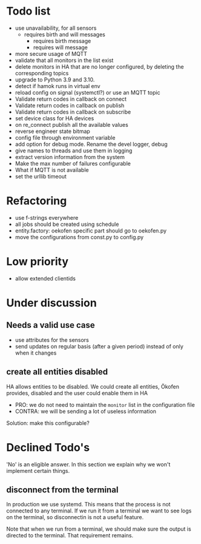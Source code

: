 # Todo list

- use unavailability, for all sensors
  - requires birth and will messages
    - requires birth message
    - requires will message
- more secure usage of MQTT
- validate that all monitors in the list exist
- delete monitors in HA that are no longer configured, by deleting the corresponding topics
- upgrade to Python 3.9 and 3.10.
- detect if hamok runs in virtual env
- reload config on signal (systemctl?) or use an MQTT topic
- Validate return codes in callback on connect
- Validate return codes in callback on publish
- Validate return codes in callback on subscribe
- set device class for HA devices
- on re_connect publish all the available values
- reverse engineer state bitmap
- config file through environment variable
- add option for debug mode. Rename the devel logger, debug
- give names to threads and use them in logging
- extract version information from the system
- Make the max number of failures configurable
- What if MQTT is not available
- set the urllib timeout

# Refactoring

- use f-strings everywhere
- all jobs should be created using schedule
- entity.factory: oekofen specific part should go to oekofen.py
- move the configurations from const.py to config.py

# Low priority

- allow extended clientids

# Under discussion

## Needs a valid use case

- use attributes for the sensors
- send updates on regular basis (after a given period) instead of only when it changes


## create all entities disabled

HA allows entities to be disabled. We could create all entities, Ökofen provides, disabled and the user could enable them in HA

- PRO: we do not need to maintain the `monitor` list in the configuration file
- CONTRA: we will be sending a lot of useless information

Solution: make this configurable?

# Declined Todo's

'No' is an eligible answer. In this section we explain why we won't implement certain things.

## disconnect from the terminal

In production we use systemd. This means that the process is not connected to any terminal. If we run it from a terminal we want to see logs on the terminal, so disconnectin is not a useful feature.

Note that when we run from a terminal, we should make sure the output is directed to the terminal. That requirement remains.
